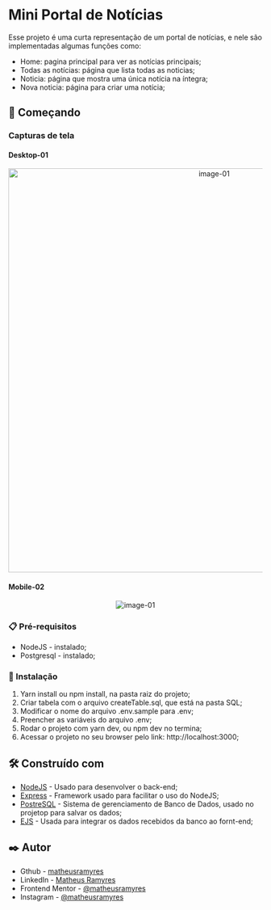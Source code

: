 # Mini Portal de Notícias

Esse projeto é uma curta representação de um portal de notícias, e nele são implementadas algumas funções como: 
- Home: pagina principal para ver as notícias principais;
- Todas as notícias: página que lista todas as noticias;
- Noticia: página que mostra uma única notícia na íntegra;
- Nova noticia: página para criar uma notícia;

## 🚀 Começando

### Capturas de tela

#### Desktop-01

<div align="center">
    <img src="" width="800" alt="image-01" />
</div>

#### Mobile-02

<div align="center">
    <img src="" alt="image-01"/>
</div>

### 📋 Pré-requisitos

- NodeJS - instalado;
- Postgresql - instalado;

### 🔧 Instalação

1. Yarn install ou npm install, na pasta raiz do projeto;
2. Criar tabela com o arquivo createTable.sql, que está na pasta SQL;
3. Modificar o nome do arquivo .env.sample para .env;
4. Preencher as variáveis do arquivo .env;
5. Rodar o projeto com yarn dev, ou npm dev no termina;
6. Acessar o projeto no seu browser pelo link: http://localhost:3000;

## 🛠️ Construído com

* [NodeJS](https://nodejs.org/en/) - Usado para desenvolver o back-end;
* [Express](https://expressjs.com/pt-br/) - Framework usado para facilitar o uso do NodeJS;
* [PostreSQL](https://www.postgresql.org/) - Sistema de gerenciamento de Banco de Dados, usado no projetop para salvar os dados;
* [EJS](https://ejs.co/) - Usada para integrar os dados recebidos da banco ao fornt-end;

## ✒️ Autor

- Gthub - [matheusramyres](https://github.com/matheusramyres/)
- LinkedIn - [Matheus Ramyres](https://www.linkedin.com/in/matheus-ramyres-dev)
- Frontend Mentor - [@matheusramyres](https://www.frontendmentor.io/profile/matheusramyres)
- Instagram - [@matheusramyres](https://www.twitter.com/yourusername)

